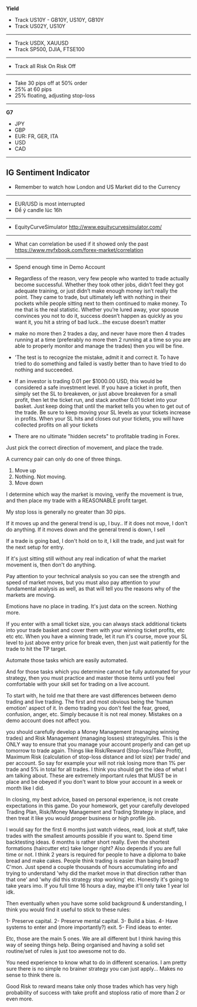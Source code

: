 **Yield**
* Track US10Y - GB10Y, US10Y, GB10Y
* Track US02Y, US10Y
---
* Track USDX, XAUUSD
* Track SP500, DJIA, FTSE100
---
* Track all Risk On Risk Off
---
* Take 30 pips off at 50% order
* 25% at 60 pips 
* 25% floating, adjusting stop-loss
---
**G7**
- JPY
- GBP
- EUR: FR, GER, ITA
- USD
- CAD
---
**IG Sentiment Indicator**
---
* Remember to watch how London and US Market did to the Currency
---
* EUR/USD is most interrupted
* Để ý candle lúc 16h
---
* EquityCurveSimulator
http://www.equitycurvesimulator.com/
---
* What can correlation be used if it showed only the past
https://www.myfxbook.com/forex-market/correlation
---
* Spend enough time in Demo Account
* Regardless of the reason, very few people who wanted to trade actually become successful. Whether they took other jobs, didn’t feel they got adequate training, or just didn’t make enough money isn’t really the point. They came to trade, but ultimately left with nothing in their pockets while people sitting next to them continued to make money. To me that is the real statistic. Whether you’re lured away, your spouse convinces you not to do it, success doesn’t happen as quickly as you want it, you hit a string of bad luck…the excuse doesn’t matter 
* make no more then 2 trades a day, and never have more then 4 trades running at a time (preferably no more then 2 running at a time so you are able to properly monitor and manage the trades) then you will be fine.
* 'The test is to recognize the mistake, admit it and correct it. To have tried to do something and failed is vastly better than to have tried to do nothing and succeeded.

* If an investor is trading 0.01 per $1000.00 USD, this would be considered a safe investment level.
If you have a ticket in profit, then simply set the SL to breakeven, or just above breakeven for a small profit, then let
the ticket run, and stack another 0.01 ticket into your basket. 
Just keep doing that until the market tells you when to get out of the trade.
Be sure to keep moving your SL levels as your tickets increase in profits.
When your SL hits and closes out your tickets, you will have collected profits on all your tickets

* There are no ultimate "hidden secrets" to profitable trading in Forex.

Just pick the correct direction of movement, and place the trade.

A currency pair can only do one of three things.

1) Move up
2) Nothing. Not moving.
3) Move down

I determine which way the market is moving, verify the movement is true, and then place my trade with a REASONABLE profit target.

My stop loss is generally no greater than 30 pips.

If it moves up and the general trend is up, I buy..
If it does not move, I don't do anything.
If it moves down and the general trend is down, I sell

If a trade is going bad, I don't hold on to it, I kill the trade, and just wait for the next setup for entry. 

If it's just sitting still without any real indication of what the market movement is, then don't do anything.

Pay attention to your technical analysis so you can see the strength and speed of market moves, but you must also pay attention to your fundamental analysis as well, as that will tell you the reasons why of the markets are moving.

Emotions have no place in trading. It's just data on the screen. Nothing more.

If you enter with a small ticket size, you can always stack additional tickets into your trade basket and cover them with your winning ticket profits, etc etc etc.
When you have a winning trade, let it run it's course, move your SL level to just above entry price for break even, then just wait patiently for the trade to hit the TP target.

Automate those tasks which are easily automated.

And for those tasks which you determine cannot be fully automated for your strategy, then you must practice and master those items until you feel comfortable with your skill set for trading on a live account.

To start with, he told me that there are vast differences between demo trading and live trading. The first and most obvious being the 'human emotion' aspect of it. In demo trading you don't feel the fear, greed, confusion, anger, etc. Simply because it is not real money. Mistakes on a demo account does not affect you.

you should carefully develop a Money Management (managing winning trades) and Risk Management (managing losses) strategy/rules. This is the ONLY way to ensure that you manage your account properly and can get up tomorrow to trade again. Things like Risk/Reward (Stop-loss/Take Profit), Maximum Risk (calculation of stop-loss distance and lot size) per trade/ and per account. So say for example your will not risk losing more than 1% per trade and 5% in total for all trades. I think you should get the idea of what I am talking about. These are extremely important rules that MUST be in place and be obeyed if you don't want to blow your account in a week or month like I did.

In closing, my best advice, based on personal experience, is not create expectations in this game. Do your homework, get your carefully developed Trading Plan, Risk/Money Management and Trading Strategy in place, and then treat it like you would proper business or high profile job.


I would say for the first 6 months just watch videos, read, look at stuff, take trades with the smallest amounts possible if you want to.
Spend time backtesting ideas. 6 months is rather short really. Even the shortest formations (haircutter etc) take longer right?
Also depends if you are full time or not. I think 2 years is required for people to have a diploma to bake bread and make cakes.
People think trading is easier than baing bread? C'mon.
Just spend a couple thousands of hours accumulating info and trying to understand 'why did the market move in that direction rather than that one' and 'why did this strategy stop working' etc.
Honestly it's going to take years imo. If you full time 16 hours a day, maybe it'll only take 1 year lol idk.

Then eventually when you have some solid background & understanding, I think you would find it useful to stick to these rules:

1- Preserve capital.
2- Preserve mental capital.
3- Build a bias.
4- Have systems to enter and (more importantly?) exit.
5- Find ideas to enter.

Etc, those are the main 5 ones. We are all different but I think having this way of seeing things help. Being organised and having a solid set routine/set of rules is just too awesome not to do.

You need experience to know what to do in different scenarios.
I am pretty sure there is no simple no brainer strategy you can just apply... Makes no sense to think there is.

Good Risk to reward means take only those trades which has very high probability of success with take profit and stoploss ratio of more than 2 or even more.
